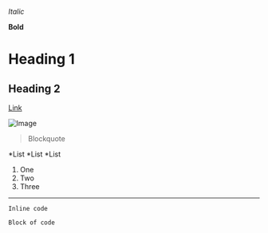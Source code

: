 *Italic*

**Bold**

# Heading 1

## Heading 2

[Link](https://www.instagram.com/)

![Image](https://www.google.com/imgres?imgurl=https%3A%2F%2Fwallpapercave.com%2Fwp%2Fwp3030653.jpg&imgrefurl=https%3A%2F%2Fwallpapercave.com%2Fcool-sunset-wallpapers&tbnid=zidfoRtY81F4jM&vet=12ahUKEwjOmfPw4q31AhUGHjQIHWohAxUQMygAegUIARDUAQ..i&docid=DLNzN1kgaExP6M&w=3840&h=2160&itg=1&q=cool%20sunset&ved=2ahUKEwjOmfPw4q31AhUGHjQIHWohAxUQMygAegUIARDUAQ)

> Blockquote

*List
*List
*List

1. One
2. Two
3. Three

---

`Inline code`

```
Block of code
```
